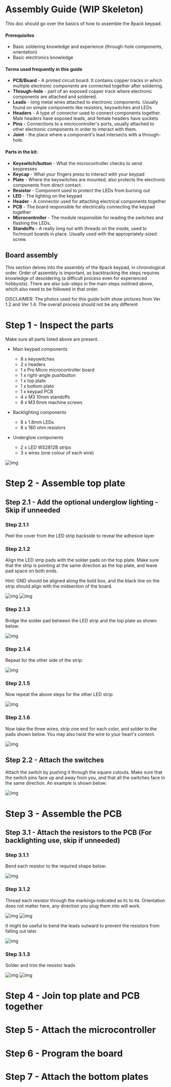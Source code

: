 # Assembly Guide (WIP Skeleton)
This doc should go over the basics of how to assemble the 8pack keypad. 

#### Prerequisites
* Basic soldering knowledge and experience (through-hole components, orientation)
* Basic electronics knowledge 

#### Terms used frequently in this guide
* __PCB/Board__ - A printed circuit board. It contains copper tracks in which multiple electronic components are connected together after soldering.
* __Through-hole__ - part of an exposed copper track where electronic components are attached and soldered.
* __Leads__ - long metal wires attached to electronic components. Usually found on simple components like resistors, keyswitches and LEDs
* __Headers__ - A type of connector used to connect components together. Male headers have exposed leads, and female headers have sockets
* __Pins__ - Connections to a microcontroller's ports, usually attached to other electronic components in order to interact with them.
* __Joint__ - the place where a component's lead intersects with a through-hole.

#### Parts in the kit:
* __Keyswitch/button__ - What the microcontroller checks to send keypresses
* __Keycap__ - What your fingers press to interact with your keypad
* __Plate__ - Where the keyswitches are mounted; also protects the electronic components from direct contact.
* __Resistor__ - Component used to protect the LEDs from burning out
* __LED__ - The lighting on the keypad 
* __Header__ - A connector used for attaching electrical components together
* __PCB__ - The board responsible for electrically connecting the keypad together
* __Microcontroller__ - The module responsible for reading the switches and flashing the LEDs. 
* __Standoffs__ - A really long nut with threads on the inside, used to fix/mount boards in place. Usually used with the appropriately-sized screw.

## Board assembly
This section delves into the assembly of the 8pack keypad, in chronological order. Order of assembly is important, as backtracking the steps requires knowledge of desoldering (a difficult process even for experienced hobbyists). There are also sub-steps in the main steps outlined above, which also need to be followed in that order.

DISCLAIMER: The photos used for this guide both show pictures from Ver 1.2 and Ver 1.4. The overall process should not be any different

# Step 1 - Inspect the parts

Make sure all parts listed above are present.

* Main keypad components
  * 8 x keyswitches
  * 2 x headers
  * 1 x Pro Micro microcontroller board
  * 1 x right-angle pushbutton
  * 1 x top plate
  * 1 x bottom plate
  * 1 x keypad PCB
  * 4 x M3 10mm standoffs
  * 8 x M3 6mm machine screws

* Backlighting components
  * 8 x 1.8mm LEDs
  * 8 x 180 ohm resistors

* Underglow components
  * 2 x LED WS2812B strips
  * 3 x wires (one colour of each wire)

![img](./images/IMG_2522.JPG)

# Step 2 - Assemble top plate

## Step 2.1 - Add the optional underglow lighting - Skip if unneeded

### Step 2.1.1
Peel the cover from the LED strip backside to reveal the adhesive layer

### Step 2.1.2
Align the LED strip pads with the solder pads on the top plate. Make sure that the strip is pointing at the same direction as the top plate, and leave pad space on both ends.

Hint: GND should be aligned along the bold box, and the black line on the strip should align with the midsection of the board.

![img](./images/IMG_2529.JPG)
![img](./images/IMG_2531.JPG)

### Step 2.1.3
Bridge the solder pad between the LED strip and the top plate as shown below:

![img](./images/IMG_2533.JPG)

### Step 2.1.4
Repeat for the other side of the strip:

![img](./images/IMG_2534.JPG)

### Step 2.1.5
Now repeat the above steps for the other LED strip:

![img](./images/IMG_2536.JPG)

### Step 2.1.6
Now take the three wires, strip one end for each color, and solder to the pads shown below. You may also twist the wire to your heart's content.

![img](./images/IMG_2538.JPG)


## Step 2.2 - Attach the switches

Attach the switch by pushing it through the square cutouts. Make sure that the switch pins face up and away from you, and that all the switches face in the same direction. An example is shown below:

![img](./images/IMG_2541.JPG)


# Step 3 - Assemble the PCB

## Step 3.1 - Attach the resistors to the PCB (For backlighting use, skip if unneeded)

### Step 3.1.1
Bend each resistor to the required shape below:

![img](./images/IMG_2542.JPG)

### Step 3.1.2 
Thread each resistor through the markings indicated as `R1` to `R8`. Orientation does not matter here, any direction you plug them into will work.

![img](./images/IMG_2543.JPG)
![img](./images/IMG_2544.JPG)

It might be useful to bend the leads outward to prevent the resistors from falling out later

![img](./images/IMG_0152.JPG)

### Step 3.1.3
Solder and trim the resistor leads

![img](./images/IMG_0156.JPG)
![img](./images/IMG_2546.JPG)


# Step 4 - Join top plate and PCB together

# Step 5 - Attach the microcontroller

# Step 6 - Program the board

# Step 7 - Attach the bottom plates